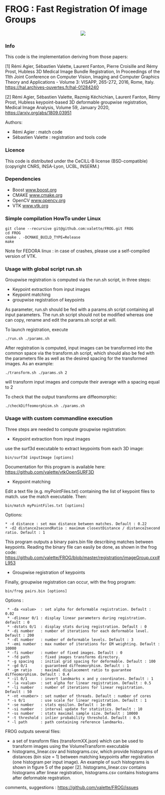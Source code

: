 FROG : Fast Registration Of image Groups 
========================================
<p align="center">
  <img src="https://www.creatis.insa-lyon.fr/~valette/public/project/frog/featured_huf3b80675463e3a95253905cb1f0a6681_392849_720x0_resize_lanczos_2.png">
</p>

### Info ###
This code is the implementation deriving from those papers:

[1] Rémi Agier, Sébastien Valette, Laurent Fanton, Pierre Croisille and Rémy Prost, Hubless 3D Medical Image Bundle Registration, In Proceedings of the 11th Joint Conference on Computer Vision, Imaging and Computer Graphics Theory and Applications - Volume 3: VISAPP, 265-272, 2016, Rome, Italy. https://hal.archives-ouvertes.fr/hal-01284240

[2] Rémi Agier, Sébastien Valette, Razmig Kéchichian, Laurent Fanton, Rémy Prost, Hubless keypoint-based 3D deformable groupwise registration, Medical Image Analysis, Volume 59, January 2020, https://arxiv.org/abs/1809.03951


Authors:
* Rémi Agier : match code
* Sébastien Valette : registration and tools code

### Licence ###
This code is distributed under the CeCILL-B license (BSD-compatible)
(copyright CNRS, INSA-Lyon, UCBL, INSERM.)

###  Dependencies ###
* Boost www.boost.org
* CMAKE www.cmake.org
* OpenCV www.opencv.org
* VTK www.vtk.org

###  Simple compilation HowTo under Linux ###
	git clone --recursive git@github.com:valette/FROG.git FROG
	cd FROG
	cmake . -DCMAKE_BUILD_TYPE=Release
	make

Note for FEDORA linux : in case of crashes, please use a self-compiled version of VTK.

### Usage with global script run.sh ###

Groupwise registration is computed via the run.sh script, in three steps:
* Keypoint extraction from input images
* Keypoint matching
* groupwise registration of keypoints

As parameter, run.sh should be fed with a params.sh script containing all input parameters. The run.sh script should not be modified whereas one can copy, rename and edit the params.sh script at will.

To launch registration, execute

	./run.sh ./params.sh

After registration is computed, input images can be transformed into the common space via the transform.sh script, which should also be fed with the parameters file as well as the desired spacing for the transformed images. As an example:

	./transform.sh ./params.sh 2

will transform input images and compute their average with a spacing equal to 2

To check that the output transforms are diffeomorphic:

	./checkDiffeomorphism.sh ./params.sh


### Usage with custom commandline execution ###

Three steps are needed to compute groupwise registration:
* Keypoint extraction from input images

use the surf3d executable to extract keypoints from each 3D image:

	bin/surf3d inputImage [options]

Documentation for this program is available here: https://github.com/valette/vtkOpenSURF3D

* Keypoint matching

Edit a text file (e.g. myPointFiles.txt) containing the list of keypoint files to match.
use the match executable. Then:

	bin/match myPointFiles.txt [options]

Options:

	* -d distance : set max distance between matches. Default : 0.22
	* -d2 distance2secondRatio : maximum closestDistance / distance2second ratio. Default : 1

This program outputs a binary pairs.bin file describing matches between keypoints. Reading the binary file can easily be done, as shown in the frog code: https://github.com/valette/FROG/blob/master/registration/imageGroup.cxx#L953

* Groupwise registration of keypoints

Finally, groupwise registration can occur, with the frog program:

	bin/frog pairs.bin [options]

Options : 

	 * -da <value>  : set alpha for deformable registration. Default : 0.02
	 * -dlinear 0/1 : display linear parameters during registration. default : 0
	 * -dstats 0/1  : display stats during registration. Default : 0
	 * -di number   : number of iterations for each deformable level. Default : 200
	 * -dl number   : number of deformable levels. Default : 3
	 * -emi number  : max number of iterations for EM weighting. Default : 10000
	 * -fi number   : number of fixed images. Default : 0
	 * -fd path     : fixed images transforms directory.
	 * -g spacing   : initial grid spacing for deformable. Default : 100
	 * -gd 0/1      : guaranteed diffeomorphism. Default : 1
	 * -gm ratio    : maximal displacement ratio to guarantee diffeomorphism. Default : 0.4
	 * -il 0/1      : invert landmarks x and y coordinates. Default : 1
	 * -la <value>  : set alpha for linear registration. Default : 0.5
	 * -li number   : number of iterations for linear registration. Default : 50
	 * -nt <number> : set number of threads. Default : number of cores
	 * -s 0/1       : use scale for linear registration. Default : 1
	 * -se number   : stats epsilon. Default : 1e-06
	 * -si number   : interval update for statistics. Default : 10
	 * -ss number   : stats maximal sample size. Default : 10000
	 * -t threshold : inlier probability threshold. Default : 0.5
	 * -l path      : path containing reference landmarks.

FROG outputs several files:
 * a set of transform files (transformXX.json) which can be used to transform images using the VolumeTransform executable
 * histograms_linear.csv and histograms.csv, which provide histograms of distances (bin size = 1) between matching keypoints after registration (one histogram per input image). An example of such histograms is shown in figure 5 of the paper [2]. histograms_linear.csv contains histograms after linear registration, histograms.csv contains histograms after deformable regstration.

comments, suggestions : https://github.com/valette/FROG/issues
